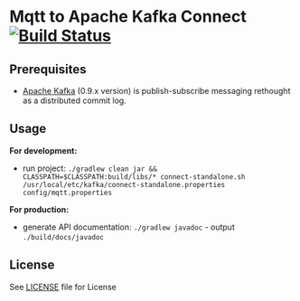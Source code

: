 # Mqtt to Apache Kafka Connect [![Build Status](https://travis-ci.org/evokly/kafka-connect-mqtt.svg?branch=master)](https://travis-ci.org/evokly/kafka-connect-mqtt)

## Prerequisites
* [Apache Kafka](https://kafka.apache.org/) (0.9.x version) is publish-subscribe messaging rethought as a distributed commit log. 

## Usage
**For development:**

* run project:
`./gradlew clean jar && CLASSPATH=$CLASSPATH:build/libs/* connect-standalone.sh /usr/local/etc/kafka/connect-standalone.properties config/mqtt.properties`

**For production:**

* generate API documentation: `./gradlew javadoc` - output `./build/docs/javadoc`

## License
See [LICENSE](LICENSE) file for License
